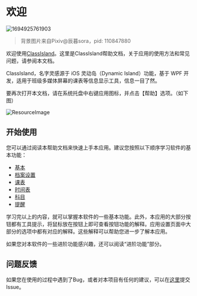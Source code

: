 ﻿# 欢迎

![1694925761903](pack://application:,,,/ClassIsland;component/Assets/Documents/image/Welcome/1694925761903.png)

> 背景图片来自Pixiv@辰暮sora，pid: 110847880

欢迎使用[ClassIsland](https://github.com/HelloWRC/ClassIsland)。这里是ClassIsland帮助文档，关于应用的使用方法和常见问题，请参阅本文档。

ClassIsland，名字灵感源于 iOS 灵动岛（Dynamic Island）功能，基于 WPF 开发，适用于班级多媒体屏幕的课表等信息显示工具，信息一目了然。

要再次打开本文档，请在系统托盘中右键应用图标，并点击【帮助】选项。（如下图）

![ResourceImage](pack://application:,,,/ClassIsland;component/Assets/Documents/Images/img1.png)

## 开始使用

您可以通过阅读本帮助文档来快速上手本应用。建议您按照以下顺序学习软件的基本功能：

- [基本](基本)
- [档案设置](档案设置)
- [课表](课表)
- [时间表](时间表)
- [科目](科目)
- [提醒](提醒)

学习完以上的内容，就可以掌握本软件的一些基本功能。此外，本应用的大部分按钮都有工具提示，将鼠标放在按钮上即可查看按钮功能的解释。应用设置页面中大部分的选项中都有对应的解释。这些解释可以帮助您进一步了解本应用。

如果您对本软件的一些进阶功能感兴趣，还可以阅读“进阶功能”部分。

## 问题反馈

如果您在使用的过程中遇到了Bug，或者对本项目有任何的建议，可以在[这里](https://github.com/HelloWRC/ClassIsland/issues)提交Issue。
